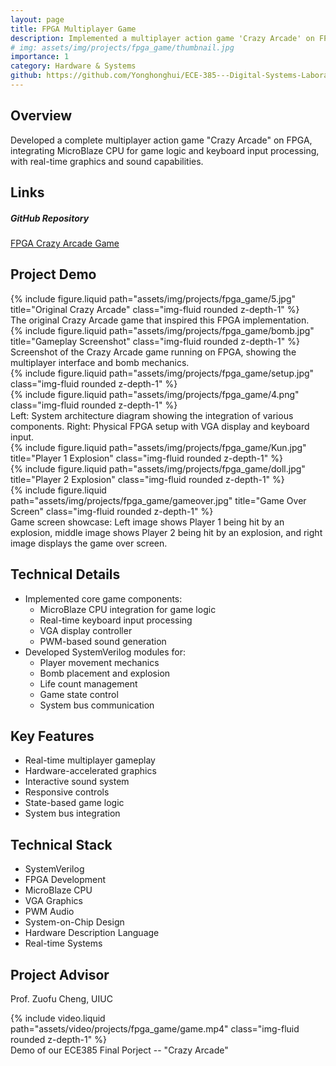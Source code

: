 ```yaml
---
layout: page
title: FPGA Multiplayer Game
description: Implemented a multiplayer action game 'Crazy Arcade' on FPGA using SystemVerilog
# img: assets/img/projects/fpga_game/thumbnail.jpg
importance: 1
category: Hardware & Systems
github: https://github.com/Yonghonghui/ECE-385---Digital-Systems-Laboratory
---
```


## Overview

Developed a complete multiplayer action game "Crazy Arcade" on FPGA, integrating MicroBlaze CPU for game logic and keyboard input processing, with real-time graphics and sound capabilities.

## Links

<div class="repositories d-flex flex-wrap flex-md-row flex-column justify-content-between align-items-center">
  <div class="repo p-2">
    <h5 class="font-weight-bold text">GitHub Repository</h5>
    <a href="https://github.com/Yonghonghui/ECE-385---Digital-Systems-Laboratory" target="_blank">
      <i class="fab fa-github"></i> FPGA Crazy Arcade Game
    </a>
  </div>
</div>

## Project Demo

<div class="row">
    <div class="col-sm mt-3 mt-md-0">
        {% include figure.liquid path="assets/img/projects/fpga_game/5.jpg" title="Original Crazy Arcade" class="img-fluid rounded z-depth-1" %}
    </div>
</div>
<div class="caption">
    The original Crazy Arcade game that inspired this FPGA implementation.
</div>

<div class="row">
    <div class="col-sm mt-3 mt-md-0">
        {% include figure.liquid path="assets/img/projects/fpga_game/bomb.jpg" title="Gameplay Screenshot" class="img-fluid rounded z-depth-1" %}
    </div>
</div>
<div class="caption">
    Screenshot of the Crazy Arcade game running on FPGA, showing the multiplayer interface and bomb mechanics.
</div>

<div class="row">
    <div class="col-sm-6 mt-3 mt-md-0">
        {% include figure.liquid path="assets/img/projects/fpga_game/setup.jpg" class="img-fluid rounded z-depth-1" %}
    </div>
    <div class="col-sm-6 mt-3 mt-md-0">
        {% include figure.liquid path="assets/img/projects/fpga_game/4.png" class="img-fluid rounded z-depth-1" %}
    </div>
</div>
<div class="caption">
    Left: System architecture diagram showing the integration of various components. Right: Physical FPGA setup with VGA display and keyboard input.
</div>

<div class="row">
    <div class="col-sm-4 mt-3 mt-md-0">
        {% include figure.liquid path="assets/img/projects/fpga_game/Kun.jpg" title="Player 1 Explosion" class="img-fluid rounded z-depth-1" %}
    </div>
    <div class="col-sm-4 mt-3 mt-md-0">
        {% include figure.liquid path="assets/img/projects/fpga_game/doll.jpg" title="Player 2 Explosion" class="img-fluid rounded z-depth-1" %}
    </div>
    <div class="col-sm-4 mt-3 mt-md-0">
        {% include figure.liquid path="assets/img/projects/fpga_game/gameover.jpg" title="Game Over Screen" class="img-fluid rounded z-depth-1" %}
    </div>
</div>
<div class="caption">
    Game screen showcase: Left image shows Player 1 being hit by an explosion, middle image shows Player 2 being hit by an explosion, and right image displays the game over screen.
</div>

## Technical Details

- Implemented core game components:
  - MicroBlaze CPU integration for game logic
  - Real-time keyboard input processing
  - VGA display controller
  - PWM-based sound generation
- Developed SystemVerilog modules for:
  - Player movement mechanics
  - Bomb placement and explosion
  - Life count management
  - Game state control
  - System bus communication

## Key Features

- Real-time multiplayer gameplay
- Hardware-accelerated graphics
- Interactive sound system
- Responsive controls
- State-based game logic
- System bus integration

## Technical Stack

- SystemVerilog
- FPGA Development
- MicroBlaze CPU
- VGA Graphics
- PWM Audio
- System-on-Chip Design
- Hardware Description Language
- Real-time Systems

## Project Advisor
Prof. Zuofu Cheng, UIUC 

<div class="row">
    <div class="col-sm mt-3 mt-md-0">
        {% include video.liquid path="assets/video/projects/fpga_game/game.mp4" 
                              class="img-fluid rounded z-depth-1" %}
    </div>
</div>
<div class="caption">
    Demo of our ECE385 Final Porject -- "Crazy Arcade"
</div> 